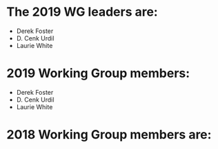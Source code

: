 # The 2019 WG leaders are:

* Derek Foster
* D. Cenk Urdil
* Laurie White


# 2019 Working Group members:

* Derek Foster
* D. Cenk Urdil
* Laurie White


# 2018 Working Group members are:
